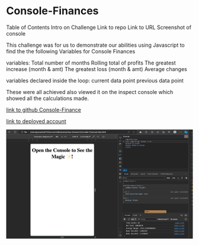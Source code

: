 # Console-Finances

Table of Contents
Intro on Challenge
Link to repo
Link to URL
Screenshot of console


This challenge was for us to demonstrate our abilities using Javascript to find the the following Variables for Console Finances 

variables:
Total number of months
Rolling total of profits
The greatest increase (month & amt)
The greatest loss (month & amt)
Average changes

variables declared inside the loop:
current data point
 previous data point

 These were all achieved also viewed it on the inspect console which showed all the calculations made. 

 [link to github Console-Finance](https://github.com/GraceEmah17/Console-Finances.git)

 [link to deployed account](https://graceemah17.github.io/Console-Finances/)
 
 ![screenshot of console page.](images/console-finance.png)
